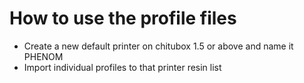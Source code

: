 # How to use the profile files

- Create a new default printer on chitubox 1.5 or above and name it PHENOM
- Import individual profiles to that printer resin list
